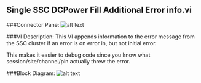 ## **Single SSC DCPower Fill Additional Error info.vi**
###Connector Pane:
![alt text](/DCPower/SSC%20DCPower/SubVIs/Single%20SSC%20DCPower%20Fill%20Additional%20Error%20info.vic.png "Single SSC DCPower Fill Additional Error info.vi connector pane")

###VI Description:
This VI appends information to the error message from the SSC cluster if an error is on error in, but not initial error.

This makes it easier to debug code since you know what session/site/channel/pin actually threw the error.

###Block Diagram:
![alt text](/DCPower/SSC%20DCPower/SubVIs/Single%20SSC%20DCPower%20Fill%20Additional%20Error%20info.vid.png "Single SSC DCPower Fill Additional Error info.vi block diagram")
